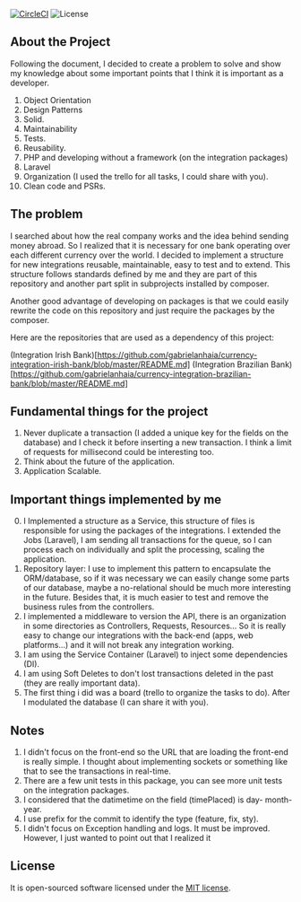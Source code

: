 [![CircleCI](https://circleci.com/gh/gabrielanhaia/currency-api/tree/master.svg?style=svg)](https://circleci.com/gh/gabrielanhaia/currency-api/tree/master)
    <img src="https://poser.pugx.org/laravel/framework/license.svg" alt="License">

## About the Project

Following the document, I decided to create a problem to solve and show my knowledge about some important points that I think it is important as a developer.

1. Object Orientation
2. Design Patterns
3. Solid.
4. Maintainability
5. Tests.
6. Reusability.
7. PHP and developing without a framework (on the integration packages)
8. Laravel
9. Organization (I used the trello for all tasks, I could share with you).
10. Clean code and PSRs.

## The problem

I searched about how the real company works and the idea behind sending money abroad. So I realized that it is necessary for one bank operating over each different currency over the world. I decided to implement a structure for new integrations reusable, maintainable, easy to test and to extend. This structure follows standards defined by me and they are part of this repository and another part split in subprojects installed by composer.

Another good advantage of developing on packages is that we could easily rewrite the code on this repository and just require the packages by the composer.

Here are the repositories that are used as a dependency of this project:

(Integration Irish Bank)[https://github.com/gabrielanhaia/currency-integration-irish-bank/blob/master/README.md]
(Integration Brazilian Bank)[https://github.com/gabrielanhaia/currency-integration-brazilian-bank/blob/master/README.md]

## Fundamental things for the project 

1. Never duplicate a transaction (I added a unique key for the fields on the database) and I check it before inserting a new transaction. I think a limit of requests for millisecond could be interesting too.
2. Think about the future of the application.
3. Application Scalable.

## Important things implemented by me

0. I Implemented a structure as a Service, this structure of files is responsible for using the packages of the integrations. I extended the Jobs (Laravel), I am sending all transactions for the queue, so I can process each on individually and split the processing, scaling the application.
1. Repository layer: I use to implement this pattern to encapsulate the ORM/database, so if it was necessary we can easily change some parts of our database, maybe a no-relational should be much more interesting in the future. Besides that, it is much easier to test and remove the business rules from the controllers.
2. I implemented a middleware to version the API, there is an organization in some directories as Controllers, Requests, Resources... So it is really easy to change our integrations with the back-end (apps, web platforms...) and it will not break any integration working.
3. I am using the Service Container (Laravel) to inject some dependencies (DI).
4. I am using Soft Deletes to don't lost transactions deleted in the past (they are really important data).
5. The first thing i did was a board (trello to organize the tasks to do). After I modulated the database (I can share it with you).


## Notes

1. I didn't focus on the front-end so the URL that are loading the front-end is really simple. I thought about implementing sockets or something like that to see the transactions in real-time.
2. There are a few unit tests in this package, you can see more unit tests on the integration packages.
3. I considered that the datimetime on the field (timePlaced) is day- month-year.
4. I use prefix for the commit to identify the type (feature, fix, sty).
5. I didn't focus on Exception handling and logs. It must be improved. However, I just wanted to point out that I realized it 


## License

It is open-sourced software licensed under the [MIT license](https://opensource.org/licenses/MIT).
